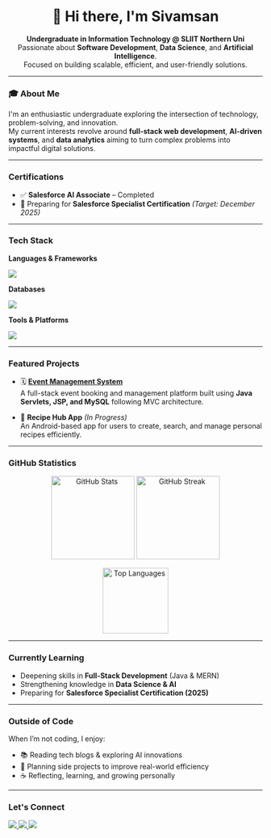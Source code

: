 <h1 align="center">👋 Hi there, I'm Sivamsan</h1>

<p align="center">
  <b>Undergraduate in Information Technology @ SLIIT Northern Uni</b><br>
  Passionate about <b>Software Development</b>, <b>Data Science</b>, and <b>Artificial Intelligence</b>.<br>
  Focused on building scalable, efficient, and user-friendly solutions.
</p>

---

### 🎓 About Me
I'm an enthusiastic undergraduate exploring the intersection of technology, problem-solving, and innovation.  
My current interests revolve around **full-stack web development**, **AI-driven systems**, and **data analytics**  aiming to turn complex problems into impactful digital solutions.

---

### Certifications
- ✅ **Salesforce AI Associate** – Completed  
- 🎯 Preparing for **Salesforce Specialist Certification** *(Target: December 2025)*  

---

###  Tech Stack

**Languages & Frameworks**  
<p align="left">
  <img src="https://skillicons.dev/icons?i=python,java,js,nodejs,react" />
</p>

**Databases**  
<p align="left">
  <img src="https://skillicons.dev/icons?i=mysql,mongodb" />
</p>

**Tools & Platforms**  
<p align="left">
  <img src="https://skillicons.dev/icons?i=git,github,postman,vscode,figma" />
</p>

---

###  Featured Projects

- 🗓️ [**Event Management System**](https://github.com/sivamsansiva/Event-pro)  
  A full-stack event booking and management platform built using **Java Servlets, JSP, and MySQL** following MVC architecture.

- 🍳 **Recipe Hub App** *(In Progress)*  
  An Android-based app for users to create, search, and manage personal recipes efficiently.

---

###  GitHub Statistics  
<p align="center">
  <img src="https://github-readme-stats.vercel.app/api?username=sivamsansiva&show_icons=true&theme=tokyonight" alt="GitHub Stats" height="165"/>
  <img src="https://github-readme-streak-stats.herokuapp.com/?user=sivamsansiva&theme=tokyonight" alt="GitHub Streak" height="165"/>
</p>

<p align="center">
  <img src="https://github-readme-stats.vercel.app/api/top-langs/?username=sivamsansiva&layout=compact&theme=tokyonight" alt="Top Languages" height="130"/>
</p>

---

### Currently Learning
- Deepening skills in **Full-Stack Development** (Java & MERN)
- Strengthening knowledge in **Data Science & AI**
- Preparing for **Salesforce Specialist Certification (2025)**

---

### Outside of Code
When I’m not coding, I enjoy:
- 📚 Reading tech blogs & exploring AI innovations  
- 🎯 Planning side projects to improve real-world efficiency  
- ☕ Reflecting, learning, and growing personally  

---

###  Let's Connect
<p align="left">
  <a href="https://www.linkedin.com/in/sivasubramaniam-sivamsan-3b5315261/" target="_blank">
    <img src="https://img.shields.io/badge/LinkedIn-blue?style=flat-square&logo=linkedin&logoColor=white" />
  </a>
  <a href="mailto:sivamsansiva@gmail.com">
    <img src="https://img.shields.io/badge/Email-D14836?style=flat-square&logo=gmail&logoColor=white" />
  </a>
  <a href="#">
    <img src="https://img.shields.io/badge/Portfolio-000000?style=flat-square&logo=vercel&logoColor=white" />
  </a>
</p>


